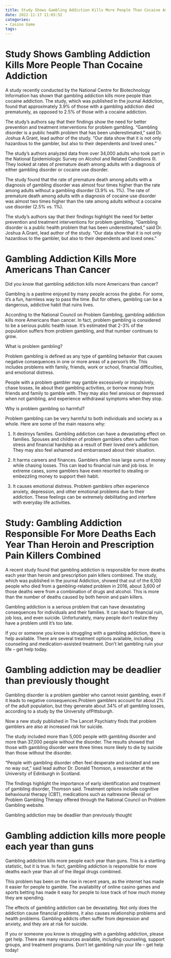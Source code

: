 ```yaml
---
title: Study Shows Gambling Addiction Kills More People Than Cocaine Addiction
date: 2022-11-17 11:03:52
categories:
- Casino Game
tags:
---
```



#  Study Shows Gambling Addiction Kills More People Than Cocaine Addiction

A study recently conducted by the National Centre for Biotechnology Information has shown that gambling addiction kills more people than cocaine addiction. The study, which was published in the journal Addiction, found that approximately 3.9% of those with a gambling addiction died prematurely, as opposed to 2.5% of those with a cocaine addiction.

The study’s authors say that their findings show the need for better prevention and treatment interventions for problem gambling. “Gambling disorder is a public health problem that has been underestimated,” said Dr. Joshua A.Grant, lead author of the study. “Our data show that it is not only hazardous to the gambler, but also to their dependents and loved ones.”

The study’s authors analyzed data from over 34,000 adults who took part in the National Epidemiologic Survey on Alcohol and Related Conditions III. They looked at rates of premature death among adults with a diagnosis of either gambling disorder or cocaine use disorder.

The study found that the rate of premature death among adults with a diagnosis of gambling disorder was almost four times higher than the rate among adults without a gambling disorder (3.9% vs. 1%). The rate of premature death among adults with a diagnosis of cocaine use disorder was almost two times higher than the rate among adults without a cocaine use disorder (2.5% vs. 1%).

The study’s authors say that their findings highlight the need for better prevention and treatment interventions for problem gambling. “Gambling disorder is a public health problem that has been underestimated,” said Dr. Joshua A.Grant, lead author of the study. “Our data show that it is not only hazardous to the gambler, but also to their dependents and loved ones."

#  Gambling Addiction Kills More Americans Than Cancer

Did you know that gambling addiction kills more Americans than cancer?

Gambling is a pastime enjoyed by many people across the globe. For some, it’s a fun, harmless way to pass the time. But for others, gambling can be a dangerous, addictive habit that ruins lives.

According to the National Council on Problem Gambling, gambling addiction kills more Americans than cancer. In fact, problem gambling is considered to be a serious public health issue. It’s estimated that 2-3% of the population suffers from problem gambling, and that number continues to grow.

What is problem gambling?

Problem gambling is defined as any type of gambling behavior that causes negative consequences in one or more areas of a person’s life. This includes problems with family, friends, work or school, financial difficulties, and emotional distress.

People with a problem gambler may gamble excessively or impulsively, chase losses, lie about their gambling activities, or borrow money from friends and family to gamble with. They may also feel anxious or depressed when not gambling, and experience withdrawal symptoms when they stop.

Why is problem gambling so harmful?

Problem gambling can be very harmful to both individuals and society as a whole. Here are some of the main reasons why:

1) It destroys families. Gambling addiction can have a devastating effect on families. Spouses and children of problem gamblers often suffer from stress and financial hardship as a result of their loved one’s addiction. They may also feel ashamed and embarrassed about their situation.

2) It harms careers and finances. Gamblers often lose large sums of money while chasing losses. This can lead to financial ruin and job loss. In extreme cases, some gamblers have even resorted to stealing or embezzling money to support their habit.

3) It causes emotional distress. Problem gamblers often experience anxiety, depression, and other emotional problems due to their addiction. These feelings can be extremely debilitating and interfere with everyday life activities.

#  Study: Gambling Addiction Responsible For More Deaths Each Year Than Heroin and Prescription Pain Killers Combined

A recent study found that gambling addiction is responsible for more deaths each year than heroin and prescription pain killers combined. The study, which was published in the journal Addiction, showed that out of the 6,100 people who died from a gambling-related problem in 2016, about 3,600 of those deaths were from a combination of drugs and alcohol. This is more than the number of deaths caused by both heroin and pain killers.

Gambling addiction is a serious problem that can have devastating consequences for individuals and their families. It can lead to financial ruin, job loss, and even suicide. Unfortunately, many people don’t realize they have a problem until it’s too late.

If you or someone you know is struggling with a gambling addiction, there is help available. There are several treatment options available, including counseling and medication-assisted treatment. Don’t let gambling ruin your life – get help today.

#  Gambling addiction may be deadlier than previously thought

Gambling disorder is a problem gambler who cannot resist gambling, even if it leads to negative consequences.Problem gamblers account for about 2% of the adult population, but they generate about 34% of all gambling losses, according to a study by the University ofPittsburgh.

Now a new study published in The Lancet Psychiatry finds that problem gamblers are also at increased risk for suicide.

The study included more than 5,000 people with gambling disorder and more than 37,000 people without the disorder. The results showed that those with gambling disorder were three times more likely to die by suicide than those without the disorder.

“People with gambling disorder often feel desperate and isolated and see no way out,” said lead author Dr. Donald Thomson, a researcher at the University of Edinburgh in Scotland.

The findings highlight the importance of early identification and treatment of gambling disorder, Thomson said. Treatment options include cognitive behavioural therapy (CBT), medications such as naltrexone (Revia) or Problem Gambling Therapy offered through the National Council on Problem Gambling website.

Gambling addiction may be deadlier than previously thought

#  Gambling addiction kills more people each year than guns

Gambling addiction kills more people each year than guns. This is a startling statistic, but it is true. In fact, gambling addiction is responsible for more deaths each year than all of the illegal drugs combined.

This problem has been on the rise in recent years, as the internet has made it easier for people to gamble. The availability of online casino games and sports betting has made it easy for people to lose track of how much money they are spending.

The effects of gambling addiction can be devastating. Not only does the addiction cause financial problems, it also causes relationship problems and health problems. Gambling addicts often suffer from depression and anxiety, and they are at risk for suicide.

If you or someone you know is struggling with a gambling addiction, please get help. There are many resources available, including counseling, support groups, and treatment programs. Don’t let gambling ruin your life – get help today!